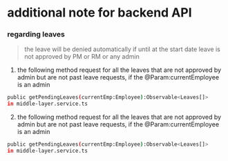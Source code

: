 # additional note for backend API

### regarding leaves

> the leave will be denied automatically if until at the start date leave is not approved by PM or RM or any admin

1. the following method request for all the leaves that are not approved by admin but are not past leave requests, if the @Param:currentEmployee is an admin

```sh
public getPendingLeaves(currentEmp:Employee):Observable<Leaves[]>
in middle-layer.service.ts
```

2. the following method request for all the leaves that are not approved by admin but are not past leave requests, if the @Param:currentEmployee is an admin

```sh
public getPendingLeaves(currentEmp:Employee):Observable<Leaves[]>
in middle-layer.service.ts
```


